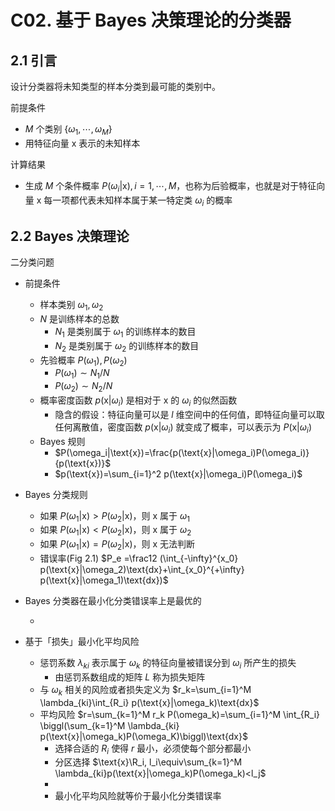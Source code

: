 # C02. 基于 Bayes 决策理论的分类器

## 2.1 引言

设计分类器将未知类型的样本分类到最可能的类别中。

前提条件

-   $M$ 个类别 {$\omega_1,\cdots,\omega_M$}
-   用特征向量 $\text{x}$ 表示的未知样本

计算结果

-   生成 $M$ 个条件概率 $P(\omega_i|\text{x}),i=1,\cdots,M$，也称为后验概率，也就是对于特征向量 $\text{x}$ 每一项都代表未知样本属于某一特定类 $\omega_i$ 的概率

## 2.2 Bayes 决策理论

二分类问题

-   前提条件
    -   样本类别 $\omega_1,\omega_2$
    -   $N$ 是训练样本的总数
        -   $N_1$ 是类别属于 $\omega_1$ 的训练样本的数目
        -   $N_2$ 是类别属于 $\omega_2$ 的训练样本的数目
    -   先验概率 $P(\omega_1),P(\omega_2)$
        -   $P(\omega_1)\sim N_1/N$
        -   $P(\omega_2)\sim N_2/N$
    -   概率密度函数 $p(\text{x}|\omega_i)$ 是相对于 $\text{x}$ 的 $\omega_i$ 的似然函数
        -   隐含的假设：特征向量可以是 $l$ 维空间中的任何值，即特征向量可以取任何离散值，密度函数 $p(\text{x}|\omega_i)$ 就变成了概率，可以表示为 $P(\text{x}|\omega_i)$
    -   Bayes 规则
        -   $P(\omega_i|\text{x})=\frac{p(\text{x}|\omega_i)P(\omega_i)}{p(\text{x})}$
        -   $p(\text{x})=\sum_{i=1}^2 p(\text{x}|\omega_i)P(\omega_i)$
-   Bayes 分类规则
    -   如果 $P(\omega_1|\text{x})>P(\omega_2|\text{x})$，则 $\text{x}$ 属于 $\omega_1$
    -   如果 $P(\omega_1|\text{x})<P(\omega_2|\text{x})$，则 $\text{x}$ 属于 $\omega_2$
    -   如果 $P(\omega_1|\text{x})=P(\omega_2|\text{x})$，则 $\text{x}$ 无法判断
    -   错误率(Fig 2.1) $P_e =\frac12 (\int_{-\infty}^{x_0} p(\text{x}|\omega_2)\text{dx}+\int_{x_0}^{+\infty} p(\text{x}|\omega_1)\text{dx})$

-   Bayes 分类器在最小化分类错误率上是最优的
    -   <!--TODO:补充证明过程-->
-   基于「损失」最小化平均风险
    -   惩罚系数 $\lambda_{ki}$ 表示属于 $\omega_k$ 的特征向量被错误分到 $\omega_i$ 所产生的损失
        -   由惩罚系数组成的矩阵 $L$ 称为损失矩阵
    -   与 $\omega_k$ 相关的风险或者损失定义为 $r_k=\sum_{i=1}^M \lambda_{ki}\int_{R_i} p(\text{x}|\omega_k)\text{dx}$
    -   平均风险 $r=\sum_{k=1}^M r_k P(\omega_k)=\sum_{i=1}^M \int_{R_i} \biggl(\sum_{k=1}^M \lambda_{ki} p(\text{x}|\omega_k)P(\omega_K)\biggl)\text{dx}$
        -   选择合适的 $R_i$ 使得 $r$ 最小，必须使每个部分都最小
        -   分区选择 $\text{x}\R_i, l_i\equiv\sum_{k=1}^M \lambda_{ki}p(\text{x}|\omega_k)P(\omega_k)<l_j$
        -   <!--TODO:待完善-->
        -   最小化平均风险就等价于最小化分类错误率